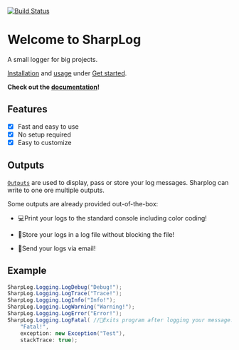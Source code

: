 [![Build Status](https://img.shields.io/nuget/v/MarvinFuchs.SharpLog.svg)](https://www.nuget.org/packages/MarvinFuchs.SharpLog)

# Welcome to SharpLog

A small logger for big projects.

[Installation](https://sharplog.marvin-fuchs.de/Get%20started/#installation) and [usage](https://sharplog.marvin-fuchs.de/Get%20started/#usage) under [Get started](https://sharplog.marvin-fuchs.de/Get%20started/).

**Check out the [documentation](https://sharplog.marvin-fuchs.de)!**

## Features

- [x] Fast and easy to use
- [x] No setup required
- [x] Easy to customize

## Outputs

[`Outputs`](https://sharplog.marvin-fuchs.de/Reference/Outputs/) are used to display, pass or store your log messages. Sharplog can write to one ore multiple outputs.

Some outputs are already provided out-of-the-box:

- 💻Print your logs to the standard console including color coding!

- 📂Store your logs in a log file without blocking the file!

- 📮Send your logs via email!

## Example

``` c#
SharpLog.Logging.LogDebug("Debug!");
SharpLog.Logging.LogTrace("Trace!");
SharpLog.Logging.LogInfo("Info!");
SharpLog.Logging.LogWarning("Warning!");
SharpLog.Logging.LogError("Error!");
SharpLog.Logging.LogFatal( //🚪Exits program after logging your message.
    "Fatal!",
    exception: new Exception("Test"), 
    stackTrace: true);
```
